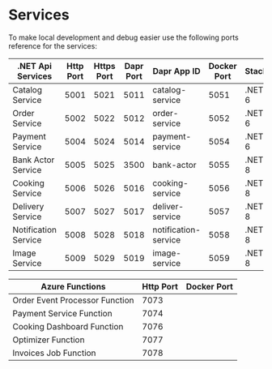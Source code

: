 # Services 

To make local development and debug easier use the following ports reference for the services:

| .NET Api Services         | Http Port | Https Port | Dapr Port | Dapr App ID          | Docker Port| Stack   |
| -------                   | --------- | ---------- | --------- | -------------        | -----      | ------- |
| Catalog Service           | 5001      | 5021       | 5011      | catalog-service      | 5051       | .NET 6  |
| Order Service             | 5002      | 5022       | 5012      | order-service        | 5052       | .NET 6  |
| Payment Service           | 5004      | 5024       | 5014      | payment-service      | 5054       | .NET 6  |
| Bank Actor Service        | 5005      | 5025       | 3500      | bank-actor           | 5055       | .NET 8  |
| Cooking Service           | 5006      | 5026       | 5016      | cooking-service      | 5056       | .NET 8  |
| Delivery Service          | 5007      | 5027       | 5017      | deliver-service      | 5057       | .NET 8  |
| Notification Service      | 5008      | 5028       | 5018      | notification-service | 5058       | .NET 8  |
| Image Service             | 5009      | 5029       | 5019      | image-service        | 5059       | .NET 8  |

 
| Azure Functions                 | Http Port | Docker Port|
| -------                         | --------- | ---------- | 
| Order Event Processor Function  | 7073      |            |	
| Payment Service Function        | 7074      |            | 
| Cooking Dashboard Function      | 7076      |            |
| Optimizer Function              | 7077      |            |
| Invoices Job Function           | 7078      |            |